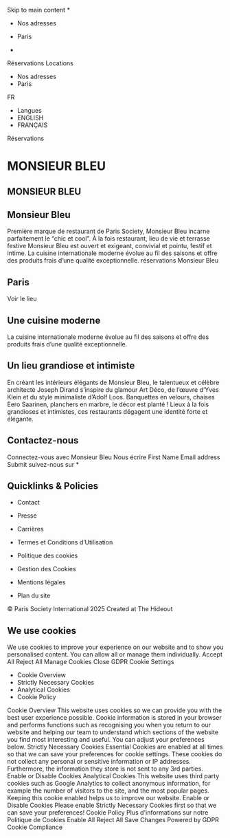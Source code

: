 Skip to main content
  * 

  * Nos adresses
  * Paris


  * 

Réservations
Locations
  * Nos adresses
  * Paris


FR
  * Langues
  * ENGLISH
  * FRANÇAIS


Réservations
# MONSIEUR BLEU
## MONSIEUR BLEU
## Monsieur Bleu
Première marque de restaurant de Paris Society, Monsieur Bleu incarne parfaitement le “chic et cool”. À la fois restaurant, lieu de vie et terrasse festive Monsieur Bleu est ouvert et exigeant, convivial et pointu, festif et intime. La cuisine internationale moderne évolue au fil des saisons et offre des produits frais d’une qualité exceptionnelle.
réservations
Monsieur Bleu
## Paris
Voir le lieu
## Une cuisine moderne
La cuisine internationale moderne évolue au fil des saisons et offre des produits frais d’une qualité exceptionnelle.
## Un lieu grandiose et intimiste
En créant les intérieurs élégants de Monsieur Bleu, le talentueux et célèbre architecte Joseph Dirand s’inspire du glamour Art Déco, de l’œuvre d’Yves Klein et du style minimaliste d’Adolf Loos. Banquettes en velours, chaises Eero Saarinen, planchers en marbre, le décor est planté ! Lieux à la fois grandioses et intimistes, ces restaurants dégagent une identité forte et élégante.
## Contactez-nous
Connectez-vous avec Monsieur Bleu
Nous écrire
First Name
Email address
Submit
suivez-nous sur
  * 

## Quicklinks & Policies
  * Contact
  * Presse
  * Carrières
  * Termes et Conditions d’Utilisation


  * Politique des cookies
  * Gestion des Cookies
  * Mentions légales
  * Plan du site


© Paris Society International 2025 Created at The Hideout
## We use cookies
We use cookies to improve your experience on our website and to show you personalised content. You can allow all or manage them individually.
Accept All Reject All Manage Cookies
Close GDPR Cookie Settings
  * Cookie Overview
  * Strictly Necessary Cookies
  * Analytical Cookies
  * Cookie Policy


Cookie Overview
This website uses cookies so we can provide you with the best user experience possible. Cookie information is stored in your browser and performs functions such as recognising you when you return to our website and helping our team to understand which sections of the website you find most interesting and useful. You can adjust your preferences below.
Strictly Necessary Cookies
Essential Cookies are enabled at all times so that we can save your preferences for cookie settings. These cookies do not collect any personal or sensitive information or IP addresses. Furthermore, the information they store is not sent to any 3rd parties.
Enable or Disable Cookies
Analytical Cookies
This website uses third party cookies such as Google Analytics to collect anonymous information, for example the number of visitors to the site, and the most popular pages. Keeping this cookie enabled helps us to improve our website.
Enable or Disable Cookies
Please enable Strictly Necessary Cookies first so that we can save your preferences!
Cookie Policy
Plus d'informations sur notre Politique de Cookies
Enable All Reject All Save Changes
Powered by GDPR Cookie Compliance
